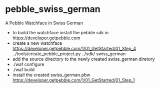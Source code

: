 pebble_swiss_german
===================

A Pebble Watchface in Swiss German

* to build the watchface install the pebble sdk in https://developer.getpebble.com
* create a new watchface https://developer.getpebble.com/1/01_GetStarted/01_Step_4
  ../tools/create_pebble_project.py ../sdk/ swiss_german
* add the source directory to the newly created swiss_german diretory
* ./waf configure
* ./waf build
* install the created swiss_german.pbw https://developer.getpebble.com/1/01_GetStarted/01_Step_1